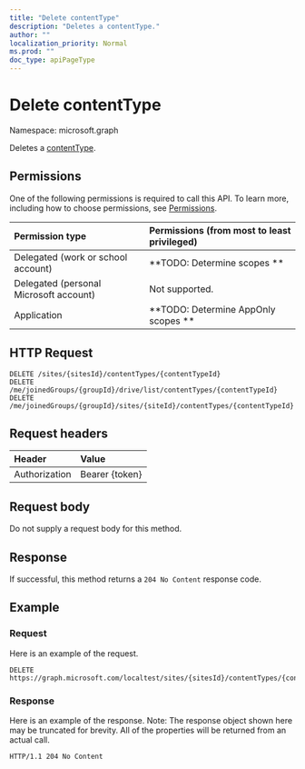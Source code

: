 ```yaml
---
title: "Delete contentType"
description: "Deletes a contentType."
author: ""
localization_priority: Normal
ms.prod: ""
doc_type: apiPageType
---
```


# Delete contentType

Namespace: microsoft.graph

Deletes a [contentType](../resources/contenttype.md).

## Permissions
One of the following permissions is required to call this API. To learn more, including how to choose permissions, see [Permissions](/concepts/permissions-reference.md).

|Permission type|Permissions (from most to least privileged)|
|:---|:---|
|Delegated (work or school account)|**TODO: Determine scopes **|
|Delegated (personal Microsoft account)|Not supported.|
|Application|**TODO: Determine AppOnly scopes **|

## HTTP Request
<!-- {
  "blockType": "ignored"
}
-->
``` http
DELETE /sites/{sitesId}/contentTypes/{contentTypeId}
DELETE /me/joinedGroups/{groupId}/drive/list/contentTypes/{contentTypeId}
DELETE /me/joinedGroups/{groupId}/sites/{siteId}/contentTypes/{contentTypeId}
```

## Request headers
|Header|Value|
|:---|:---|
|Authorization|Bearer {token}|

## Request body
Do not supply a request body for this method.

## Response
If successful, this method returns a `204 No Content` response code.

## Example

### Request
Here is an example of the request.
<!-- {
  "blockType": "request",
  "name": "delete_contenttype"
}
-->
``` http
DELETE https://graph.microsoft.com/localtest/sites/{sitesId}/contentTypes/{contentTypeId}
```

### Response
Here is an example of the response. Note: The response object shown here may be truncated for brevity. All of the properties will be returned from an actual call.
<!-- {
  "blockType": "response",
  "truncated": true
}
-->
``` http
HTTP/1.1 204 No Content
```

